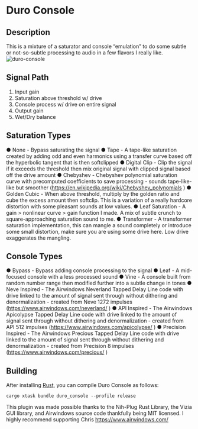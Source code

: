 # Duro Console
## Description
This is a mixture of a saturator and console “emulation” to do some subtle or not-so-subtle processing to audio in a few flavors I really like.
![duro-console](https://github.com/ardura/Duro-Console/assets/31751444/216d0e01-b56e-4a75-83db-0be617e3d668)

## Signal Path
1. Input gain
2. Saturation above threshold w/ drive
3. Console process w/ drive on entire signal
4. Output gain
5. Wet/Dry balance

## Saturation Types
● None - Bypass saturating the signal
● Tape - A tape-like saturation created by adding odd and even harmonics using a transfer curve based off the hyperbolic tangent that is then softclipped
● Digital Clip - Clip the signal if it exceeds the threshold then mix original signal with clipped signal based off the drive amount
● Chebyshev - Chebyshev polynomial saturation curve with precomputed coefficients to save processing - sounds tape-like-like but smoother (https://en.wikipedia.org/wiki/Chebyshev_polynomials )
● Golden Cubic - When above threshold, multiply by the golden ratio and cube the excess amount then softclip. This is a variation of a really hardcore distortion with some pleasant sounds at low values.
● Leaf Saturation - A gain > nonlinear curve > gain function I made. A mix of subtle crunch to square-approaching saturation sound to me.
● Transformer - A transformer saturation implementation, this can mangle a sound completely or introduce some small distortion, make sure you are using some drive here. Low drive exaggerates the mangling.

## Console Types

● Bypass - Bypass adding console processing to the signal
● Leaf - A mid-focused console with a less processed sound
● Vine - A console built from random number range then modified further into a subtle change in tones
● Neve Inspired - The Airwindows Neverland Tapped Delay Line code with drive linked to the amount of signal sent through without dithering and denormalization - created from Neve 1272 impulses (https://www.airwindows.com/neverland/ ) 
● API Inspired - The Airwindows Apicolypse Tapped Delay Line code with drive linked to the amount of signal sent through without dithering and denormalization - created from API 512 impulses (https://www.airwindows.com/apicolypse/ )
● Precision Inspired - The Airwindows Precious Tapped Delay Line code with drive linked to the amount of signal sent through without dithering and denormalization - created from Precision 8 impulses (https://www.airwindows.com/precious/ )

## Building

After installing [Rust](https://rustup.rs/), you can compile Duro Console as follows:

```shell
cargo xtask bundle duro_console --profile release
```

This plugin was made possible thanks to the Nih-Plug Rust Library, the Vizia GUI library, and
Airwindows source code thankfully being MIT licensed. I highly recommend supporting Chris
https://www.airwindows.com/
